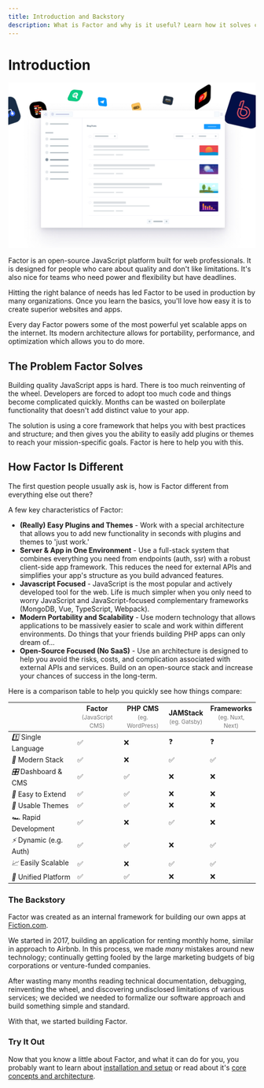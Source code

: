 ```yaml
---
title: Introduction and Backstory
description: What is Factor and why is it useful? Learn how it solves common development problems and how it compares to alternative approaches.
---
```


# Introduction

![Factor - A JavaScript CMS Platform](./splash.jpg)

Factor is an open-source JavaScript platform built for web professionals. It is designed for people who care about quality and don't like limitations. It's also nice for teams who need power and flexibility but have deadlines.

Hitting the right balance of needs has led Factor to be used in production by many organizations. Once you learn the basics, you'll love how easy it is to create superior websites and apps.

Every day Factor powers some of the most powerful yet scalable apps on the internet. Its modern architecture allows for portability, performance, and optimization which allows you to do more.

## The Problem Factor Solves

Building quality JavaScript apps is hard. There is too much reinventing of the wheel. Developers are forced to adopt too much code and things become complicated quickly. Months can be wasted on boilerplate functionality that doesn't add distinct value to your app.

The solution is using a core framework that helps you with best practices and structure; and then gives you the ability to easily add plugins or themes to reach your mission-specific goals. Factor is here to help you with this.

## How Factor Is Different

The first question people usually ask is, how is Factor different from everything else out there?

A few key characteristics of Factor:

- **(Really) Easy Plugins and Themes** - Work with a special architecture that allows you to add new functionality in seconds with plugins and themes to 'just work.'
- **Server & App in One Environment** - Use a full-stack system that combines everything you need from endpoints (auth, ssr) with a robust client-side app framework. This reduces the need for external APIs and simplifies your app's structure as you build advanced features.
- **Javascript Focused** - JavaScript is the most popular and actively developed tool for the web. Life is much simpler when you only need to worry JavaScript and JavaScript-focused complementary frameworks (MongoDB, Vue, TypeScript, Webpack).
- **Modern Portability and Scalability** - Use modern technology that allows applications to be massively easier to scale and work within different environments. Do things that your friends building PHP apps can only dream of...
- **Open-Source Focused (No SaaS)** - Use an architecture is designed to help you avoid the risks, costs, and complication associated with external APIs and services. Build on an open-source stack and increase your chances of success in the long-term.

Here is a comparison table to help you quickly see how things compare:

<table class="features-comparison">
  <thead>
    <tr>
      <th></th>
      <th>Factor<br/><small style="text-transform:initial;color:#777;font-weight:400">(JavaScript CMS)</small></th>
      <th>PHP CMS<br/><small style="text-transform:initial;color:#777;font-weight:400">(eg. WordPress)</small></th>
      <th>JAMStack<br/><small style="text-transform:initial;color:#777;font-weight:400">(eg. Gatsby)</small></th> 
      <th>Frameworks<br/><small style="text-transform:initial;color:#777;font-weight:400">(eg. Nuxt, Next)</small></th> 
    </tr>
  </thead>
  <tbody>
    <tr>
      <td><i>1️⃣</i> <span>Single Language</span></td>
      <td>✅</td>
      <td>❌</td>
      <td>❓</td>
      <td>❓</td>
    </tr>
    <tr>
      <td><i>🚀</i> <span>Modern Stack</span></td>
      <td>✅</td>
      <td>❌</td>
      <td>✅</td>
      <td>✅</td>
    </tr>
    <tr>
      <td><i>🎛</i> <span>Dashboard &amp; CMS</span></td>
      <td>✅</td>
      <td>✅</td>
      <td>❌</td>
      <td>❌</td>
    </tr>
    <tr>
      <td><i>🔌</i> <span>Easy to Extend</span></td>
      <td>✅</td>
      <td>✅</td>
      <td>❌</td>
      <td>❌</td>
    </tr>
    <tr>
      <td><i>🎨</i> <span>Usable Themes</span></td>
      <td>✅</td>
      <td>✅</td>
      <td>❌</td>
      <td>❌</td>
    </tr>
    <tr>
      <td><i>🏎</i> <span>Rapid Development</span></td>
      <td>✅</td>
      <td>❌</td>
      <td>✅</td>
      <td>❌</td>
    </tr>
    <tr>
      <td><i>⚡️</i> <span>Dynamic (e.g. Auth)</span></td>
      <td>✅</td>
      <td>✅</td>
      <td>❌</td>
      <td>✅</td>
    </tr>
    <tr>
      <td><i>📈</i> <span>Easily Scalable</span></td>
      <td>✅</td>
      <td>❌</td>
      <td>✅</td>
      <td>✅</td>
    </tr>
    <tr>
      <td><i>💼</i> <span>Unified Platform</span></td>
      <td>✅</td>
      <td>✅</td>
      <td>❌</td>
      <td>❌</td>
    </tr>
  </tbody>
</table>

### The Backstory

Factor was created as an internal framework for building our own apps at [Fiction.com](https://www.fiction.com).

We started in 2017, building an application for renting monthly home, similar in approach to Airbnb. In this process, we made _many_ mistakes around new technology; continually getting fooled by the large marketing budgets of big corporations or venture-funded companies.

After wasting many months reading technical documentation, debugging, reinventing the wheel, and discovering undisclosed limitations of various services; we decided we needed to formalize our software approach and build something simple and standard.

With that, we started building Factor.

### Try It Out

Now that you know a little about Factor, and what it can do for you, you probably want to learn about [installation and setup](./install) or read about it's [core concepts and architecture](./core-concepts).
